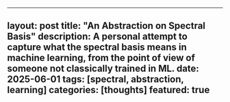 
---
layout: post
title: "An Abstraction on Spectral Basis"
description: A personal attempt to capture what the spectral basis means in machine learning, from the point of view of someone not classically trained in ML.
date: 2025-06-01
tags: [spectral, abstraction, learning]
categories: [thoughts]
featured: true
---
